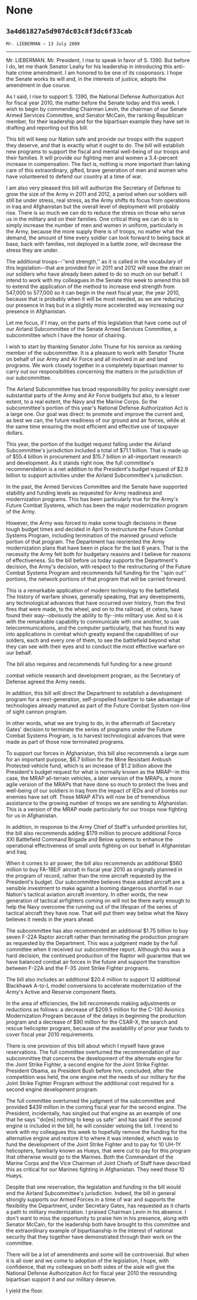 # None
## `3a4d61827a5d907dc03c8f3dc6f33cab`
`Mr. LIEBERMAN — 13 July 2009`

---


Mr. LIEBERMAN. Mr. President, I rise to speak in favor of S. 1390. 
But before I do, let me thank Senator Leahy for his leadership in 
introducing this anti-hate crime amendment. I am honored to be one of 
its cosponsors. I hope the Senate works its will and, in the interests 
of justice, adopts the amendment in due course.

As I said, I rise to support S. 1390, the National Defense 
Authorization Act for fiscal year 2010, the matter before the Senate 
today and this week. I wish to begin by commending Chairman Levin, the 
chairman of our Senate Armed Services Committee, and Senator McCain, 
the ranking Republican member, for their leadership and for the 
bipartisan example they have set in drafting and reporting out this 
bill.

This bill will keep our Nation safe and provide our troops with the 
support they deserve, and that is exactly what it ought to do. The bill 
will establish new programs to support the fiscal and mental well-being 
of our troops and their families. It will provide our fighting men and 
women a 3.4-percent increase in compensation. The fact is, nothing is 
more important than taking care of this extraordinary, gifted, brave 
generation of men and women who have volunteered to defend our country 
at a time of war.

I am also very pleased this bill will authorize the Secretary of 
Defense to grow the size of the Army in 2011 and 2012, a period when 
our soldiers will still be under stress, real stress, as the Army 
shifts its focus from operations in Iraq and Afghanistan but the 
overall level of deployment will probably rise. There is so much we can 
do to reduce the stress on those who serve us in the military and on 
their families. One critical thing we can do is to simply increase the 
number of men and women in uniform, particularly in the Army, because 
the more supply there is of troops, no matter what the demand, the 
amount of time every soldier can look forward to being back at base, 
back with families, not deployed in a battle zone, will decrease the 
stress they are under.

The additional troops--''end strength,'' as it is called in the 
vocabulary of this legislation--that are provided for in 2011 and 2012 
will ease the strain on our soldiers who have already been asked to do 
so much on our behalf. I intend to work with my colleagues in the 
Senate this week to amend this bill to extend the application of the 
method to increase end strength from 547,000 to 577,000 so it can begin 
in the next fiscal year, the year 2010, because that is probably when 
it will be most needed, as we are reducing our presence in Iraq but in 
a slightly more accelerated way increasing our presence in Afghanistan.

Let me focus, if I may, on the parts of this legislation that have 
come out of our Airland Subcommittee of the Senate Armed Services 
Committee, a subcommittee which I have the honor of chairing.

I wish to start by thanking Senator John Thune for his service as 
ranking member of the subcommittee. It is a pleasure to work with 
Senator Thune on behalf of our Army and Air Force and all involved in 
air and land programs. We work closely together in a completely 
bipartisan manner to carry out our responsibilities concerning the 
matters in the jurisdiction of our subcommittee.

The Airland Subcommittee has broad responsibility for policy 
oversight over substantial parts of the Army and Air Force budgets but 
also, to a lesser extent, to a real extent, the Navy and the Marine 
Corps. So the subcommittee's portion of this year's National Defense 
Authorization Act is a large one. Our goal was direct: to promote and 
improve the current and, as best we can, the future readiness of our 
ground and air forces, while at the same time ensuring the most 
efficient and effective use of taxpayer dollars.

This year, the portion of the budget request falling under the 
Airland Subcommittee's jurisdiction included a total of $71.1 billion. 
That is made up of $55.4 billion in procurement and $15.7 billion in 
all-important research and development. As it stands right now, the 
full committee's recommendation is a net addition to the President's 
budget request of $2.9 billion to support activities under the Airland 
Subcommittee's jurisdiction.

In the past, the Armed Services Committee and the Senate have 
supported stability and funding levels as requested for Army readiness 
and modernization programs. This has been particularly true for the 
Army's Future Combat Systems, which has been the major modernization 
program of the Army.

However, the Army was forced to make some tough decisions in these 
tough budget times and decided in April to restructure the Future 
Combat Systems Program, including termination of the manned ground 
vehicle portion of that program. The Department has reoriented the Army 
modernization plans that have been in place for the last 6 years. That 
is the necessity the Army felt both for budgetary reasons and I believe 
for reasons of effectiveness. So the bill before us today supports the 
Department's decision, the Army's decision, with respect to the 
restructuring of the Future Combat Systems Program and recommends full 
funding for the ''spin out'' portions, the network portions of that 
program that will be carried forward.

This is a remarkable application of modern technology to the 
battlefield. The history of warfare shows, generally speaking, that any 
developments, any technological advances that have occurred over 
history, from the first fires that were made, to the wheel, and on to 
the railroad, et cetera, have found their way--obviously the ability to 
fly--into military use. And so it is with the remarkable capability to 
communicate with one another, to use telecommunications, and the 
computer particularly, that has found its way into applications in 
combat which greatly expand the capabilities of our solders, each and 
every one of them, to see the battlefield beyond what they can see with 
their eyes and to conduct the most effective warfare on our behalf.

The bill also requires and recommends full funding for a new ground


combat vehicle research and development program, as the Secretary of 
Defense agreed the Army needs.

In addition, this bill will direct the Department to establish a 
development program for a next-generation, self-propelled howitzer to 
take advantage of technologies already matured as part of the Future 
Combat System non-line of sight cannon program.

In other words, what we are trying to do, in the aftermath of 
Secretary Gates' decision to terminate the series of programs under the 
Future Combat Systems Program, is to harvest technological advances 
that were made as part of those now terminated programs.

To support our forces in Afghanistan, this bill also recommends a 
large sum for an important purpose, $6.7 billion for the Mine Resistant 
Ambush Protected vehicle fund, which is an increase of $1.2 billion 
above the President's budget request for what is normally known as the 
MRAP--in this case, the MRAP all-terrain vehicles, a later version of 
the MRAPs, a more agile version of the MRAPs that have done so much to 
protect the lives and well-being of our soldiers in Iraq from the 
impact of IEDs and of bombs our enemies have set off. These MRAP ATVs 
will now be of tremendous assistance to the growing number of troops we 
are sending to Afghanistan. This is a version of the MRAP made 
particularly for our troops now fighting for us in Afghanistan.

In addition, in response to the Army Chief of Staff's unfunded 
priorities list, the bill also recommends adding $179 million to 
procure additional Force XXI Battlefield Command Brigade and Below 
systems to enhance the operational effectiveness of small units 
fighting on our behalf in Afghanistan and Iraq.

When it comes to air power, the bill also recommends an additional 
$560 million to buy FA-18E/F aircraft in fiscal year 2010 as originally 
planned in the program of record, rather than the nine aircraft 
requested by the President's budget. Our subcommittee believes these 
added aircraft are a sensible investment to make against a looming 
dangerous shortfall in our Nation's tactical aviation aircraft 
inventory. In other words, the new generation of tactical airfighters 
coming on will not be there early enough to help the Navy overcome the 
running out of the lifespan of the series of tactical aircraft they 
have now. That will put them way below what the Navy believes it needs 
in the years ahead.

The subcommittee has also recommended an additional $1.75 billion to 
buy seven F-22A Raptor aircraft rather than terminating the production 
program as requested by the Department. This was a judgment made by the 
full committee when it received our subcommittee report. Although this 
was a hard decision, the continued production of the Raptor will 
guarantee that we have balanced combat air forces in the future and 
support the transition between F-22A and the F-35 Joint Strike Fighter 
programs.

The bill also includes an additional $20.4 million to support 12 
additional Blackhawk A-to-L model conversions to accelerate 
modernization of the Army's Active and Reserve component fleets.

In the area of efficiencies, the bill recommends making adjustments 
or reductions as follows: a decrease of $209.5 million for the C-130 
Avionics Modernization Program because of the delays in beginning the 
production program and a decrease of $90 million for the CSAR-X, the 
search and rescue helicopter program, because of the availability of 
prior year funds to cover fiscal year 2010 requirements.

There is one provision of this bill about which I myself have grave 
reservations. The full committee overturned the recommendation of our 
subcommittee that concerns the development of the alternate engine for 
the Joint Strike Fighter, a second engine for the Joint Strike Fighter. 
President Obama, as President Bush before him, concluded, after the 
competition was held, the one engine met the needs of our military for 
the Joint Strike Fighter Program without the additional cost required 
for a second engine development program.

The full committee overturned the judgment of the subcommittee and 
provided $439 million in the coming fiscal year for the second engine. 
The President, incidentally, has singled out that engine as an example 
of one that he says ''do[es] nothing to keep us safe'' and has said if 
the second engine is included in the bill, he will consider vetoing the 
bill. I intend to work with my colleagues this week to hopefully remove 
the funding for the alternative engine and restore it to where it was 
intended, which was to fund the development of the Joint Strike Fighter 
and to pay for 10 UH-1Y helicopters, familiarly known as Hueys, that 
were cut to pay for this program that otherwise would go to the 
Marines. Both the Commandant of the Marine Corps and the Vice Chairman 
of Joint Chiefs of Staff have described this as critical for our 
Marines fighting in Afghanistan. They need those 10 Hueys.

Despite that one reservation, the legislation and funding in the bill 
would end the Airland Subcommittee's jurisdiction. Indeed, the bill in 
general strongly supports our Armed Forces in a time of war and 
supports the flexibility the Department, under Secretary Gates, has 
requested as it charts a path to military modernization. I praised 
Chairman Levin in his absence. I don't want to miss the opportunity to 
praise him in his presence, along with Senator McCain, for the 
leadership both have brought to this committee and the extraordinary 
example of bipartisanship in the interest of national security that 
they together have demonstrated through their work on the committee.

There will be a lot of amendments and some will be controversial. But 
when it is all over and we come to adoption of the legislation, I hope, 
with confidence, that my colleagues on both sides of the aisle will 
give the National Defense Authorization Act for fiscal year 2010 the 
resounding bipartisan support it and our military deserve.

I yield the floor.